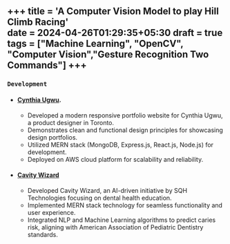 +++
title = 'A Computer Vision Model to play Hill Climb Racing'    
date = 2024-04-26T01:29:35+05:30
draft = true   
tags = ["Machine Learning", "OpenCV", "Computer Vision","Gesture Recognition Two Commands"]
+++
--- 
### `Development`

- #### [Cynthia Ugwu](https://github.com/pritpalcodes/Cynthia-Ugwu-Portfolio-A-Modern-Webite).

    - Developed a modern responsive portfolio website for Cynthia Ugwu, a product designer in Toronto.
    - Demonstrates clean and functional design principles for showcasing design portfolios.
    - Utilized MERN stack (MongoDB, Express.js, React.js, Node.js) for development.
    - Deployed on AWS cloud platform for scalability and reliability.

- #### [Cavity Wizard](https://cavitywizard.com/)

    - Developed Cavity Wizard, an AI-driven initiative by SQH Technologies focusing on dental health education.
    - Implemented MERN stack technology for seamless functionality and user experience.
    - Integrated NLP and Machine Learning algorithms to predict caries risk, aligning with American Association of Pediatric Dentistry standards.
